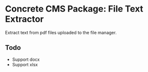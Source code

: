 # Concrete CMS Package: File Text Extractor

Extract text from pdf files uploaded to the file manager.

## Todo

* Support docx
* Support xlsx
